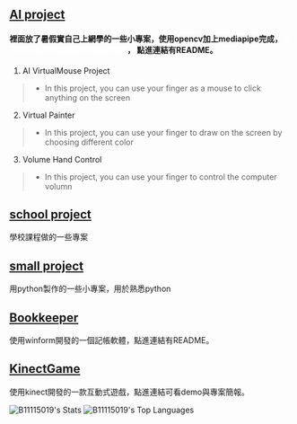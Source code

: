 <!--
**B11115019/B11115019** is a ✨ _special_ ✨ repository because its `README.md` (this file) appears on your GitHub profile.

Here are some ideas to get you started:

- 🔭 I’m currently working on ...
- 🌱 I’m currently learning ...
- 👯 I’m looking to collaborate on ...
- 🤔 I’m looking for help with ...
- 💬 Ask me about ...
- 📫 How to reach me: ...
- 😄 Pronouns: ...
- ⚡ Fun fact: ...
-->
## [AI project](https://github.com/B11115019/Ryan-code/tree/main/AI_project)
#### 裡面放了暑假實自己上網學的一些小專案，使用opencv加上mediapipe完成，<span style="color: white;">以下列出個人認為裡面較有趣的專案</span>， 點進連結有README。
1. AI VirtualMouse Project
> - In this project, you can use your finger as a mouse to click anything on the screen
2. Virtual Painter
> - In this project, you can use your finger to draw on the screen by choosing different color
3. Volume Hand Control
> - In this project, you can use your finger to control the computer volumn
## [school project](https://github.com/B11115019/Ryan-code/tree/main/School_project)
學校課程做的一些專案
## [small project](https://github.com/B11115019/Ryan-code/tree/main/small%20project)
用python製作的一些小專案，用於熟悉python
## [Bookkeeper](https://github.com/B11115019/Bookkeeper)
使用winform開發的一個記帳軟體，點進連結有README。
## [KinectGame](https://github.com/B11115019/kinectGame)
使用kinect開發的一款互動式遊戲，點進連結可看demo與專案簡報。

![B11115019's Stats](https://github-readme-stats.vercel.app/api?username=B11115019&theme=tokyonight&show_icons=true&hide_border=true&count_private=true&width=450) ![B11115019's Top Languages](https://github-readme-stats.vercel.app/api/top-langs/?username=B11115019&theme=tokyonight&show_icons=true&hide_border=true&layout=compact&width=450)
